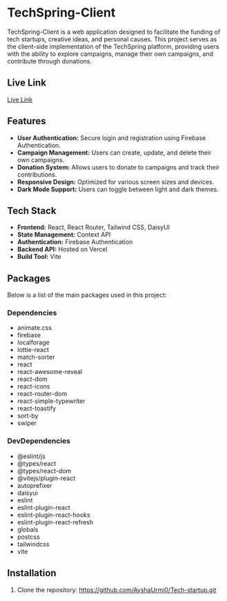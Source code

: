 # TechSpring-Client

TechSpring-Client is a web application designed to facilitate the funding of tech startups, creative ideas, and personal causes. This project serves as the client-side implementation of the TechSpring platform, providing users with the ability to explore campaigns, manage their own campaigns, and contribute through donations.

## Live Link

[Live Link](https://techspring-ec865.web.app/)

## Features

- **User Authentication:** Secure login and registration using Firebase Authentication.
- **Campaign Management:** Users can create, update, and delete their own campaigns.
- **Donation System:** Allows users to donate to campaigns and track their contributions.
- **Responsive Design:** Optimized for various screen sizes and devices.
- **Dark Mode Support:** Users can toggle between light and dark themes.

## Tech Stack

- **Frontend:** React, React Router, Tailwind CSS, DaisyUI
- **State Management:** Context API
- **Authentication:** Firebase Authentication
- **Backend API:** Hosted on Vercel
- **Build Tool:** Vite

## Packages

Below is a list of the main packages used in this project:

### Dependencies

- animate.css
- firebase
- localforage
- lottie-react
- match-sorter
- react
- react-awesome-reveal
- react-dom
- react-icons
- react-router-dom
- react-simple-typewriter
- react-toastify
- sort-by
- swiper

### DevDependencies

- @eslint/js
- @types/react
- @types/react-dom
- @vitejs/plugin-react
- autoprefixer
- daisyui
- eslint
- eslint-plugin-react
- eslint-plugin-react-hooks
- eslint-plugin-react-refresh
- globals
- postcss
- tailwindcss
- vite

## Installation

1. Clone the repository:
   https://github.com/AyshaUrmi0/Tech-startup.git
